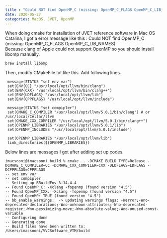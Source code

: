 ```yaml
---
title : "Could NOT find OpenMP_C (missing: OpenMP_C_FLAGS OpenMP_C_LIB_NAMES) "
date: 2020-05-27
categories: MacOS, JVET, OpenMP
---
```


When doing cmake for installation of JVET reference software in Mac OS Catalina, I got a error message like this : Could NOT find OpenMP_C (missing: OpenMP_C_FLAGS OpenMP_C_LIB_NAMES) <br>
Because clang of Apple could not support OpenMP so you should install libomp manually.

```
brew install libomp
```

Then, modify CMakeFile.txt like this. Add following lines.

```
 message(STATUS "set env var")
 set(ENV{CC} "/usr/local/opt/llvm/bin/clang")
 set(ENV{CXX} "/usr/local/opt/llvm/bin/clang++")
 set(ENV{LDFLAGS} "/usr/local/opt/llvm/lib")
 set(ENV{CPPFLAGS} "/usr/local/opt/llvm/include")
  
 message(STATUS "set compipler")
 set(CMAKE_C_COMPILER "/usr/local/opt/llvm/5.0.1/bin/clang") # or /usr/local/Cellar/llvm
 set(CMAKE_CXX_COMPILER "/usr/local/opt/llvm/5.0.1/bin/clang++")
 set(OPENMP_LIBRARIES "/usr/local/opt/llvm/5.0.1/lib")
 set(OPENMP_INCLUDES "/usr/local/opt/llvm/5.0.1/include")
 
 set(OPENMP_LIBRARIES "/usr/local/opt/llvm/lib")
 link_directories(${OPENMP_LIBRARIES})

```

Below lines are messages I got after adding set up codes.

```
imacsooni@imacsooni build % cmake .. -DCMAKE_BUILD_TYPE=Release -DCMAKE_C_COMPILER=CC -DCMAKE_CXX_COMPILER=CXX -DLDFLAGS=LDFLAGS -DCPPFLAGS=CPPFLAGS
-- set env var
-- set compipler
-- Setting up BBuildEnv 3.14.4.4
-- Found OpenMP_C: -Xclang -fopenmp (found version "4.5") 
-- Found OpenMP_CXX: -Xclang -fopenmp (found version "4.5") 
-- Found OpenMP: TRUE (found version "4.5")  
-- bb_enable_warnings:  -> updating warnings flags: -Werror;-Wno-deprecated-declarations;-Wno-unknown-attributes;-Wno-deprecated-register;-Wno-pessimizing-move;-Wno-absolute-value;-Wno-unused-const-variable
-- Configuring done
-- Generating done
-- Build files have been written to: /Users/imacsooni/VVCSoftware_VTM/build
```


